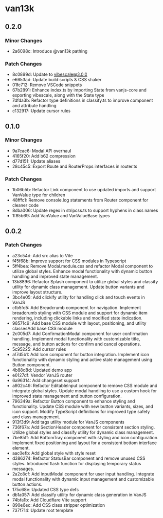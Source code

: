 # van13k

## 0.2.0

### Minor Changes

- 2a6098c: Introduce @van13k pathing

### Patch Changes

- 8c0899d: Update to vibescale@3.0.0
- e6653ad: Update build scripts & CSS shaker
- 01fc712: Remove VSCode snippets
- 67b2891: Enhance index.ts by importing State from vanjs-core and exporting vibescale, along with the State type
- 7dfda3b: Refactor type definitions in classify.ts to improve component and attribute handling
- c132917: Update cursor rules

## 0.1.0

### Minor Changes

- 9a7cac6: Modal API overhaul
- 4165f20: Add b62 compression
- d77d151: Update aliases
- 28c45c5: Export Route and RouterProps interfaces in router.ts

### Patch Changes

- 1b06b5b: Refactor Link component to use updated imports and support VanValue type for children
- 48fffc1: Remove console.log statements from Router component for cleaner code
- 8dba006: Update regex in stripcss.ts to support hyphens in class names
- 1f85b69: Add VanValue and VanValueBase types

## 0.0.2

### Patch Changes

- a23c54d: Add src alias to Vite
- f45f68b: Improve support for CSS modules in Typescript
- 5ff4bea: Remove Modal.module.css and refactor Modal component to utilize global styles. Enhance modal functionality with dynamic button handling and improved state management.
- 13b8896: Refactor Splash component to utilize global styles and classify utility for dynamic class management. Update button variants and improve layout structure.
- 3bc4e05: Add clickify utility for handling click and touch events in VanJS
- cfb5fd5: Add Breadcrumb component for navigation. Implement breadcrumb styling with CSS module and support for dynamic item rendering, including clickable links and modified state indication.
- 98571c9: Add base CSS module with layout, positioning, and utility classesAdd base CSS module
- 2c005d7: Add ConfirmationModal component for user confirmation handling. Implement modal functionality with customizable title, message, and button actions for confirm and cancel operations.
- 5c95225: Add cursor rules
- a17d5b1: Add Icon component for button integration. Implement icon functionality with dynamic styling and active state management using Button component.
- 4b88d8d: Updated demo app
- e0127df: Vendor VanJS router
- 6a96314: Add changeset support
- a902c49: Refactor EditableInput component to remove CSS module and integrate global styles. Update modal handling to use a custom hook for improved state management and button configuration.
- 796349a: Refactor Button component to enhance styling and functionality. Update CSS module with new button variants, sizes, and icon support. Modify TypeScript definitions for improved type safety and class management.
- 913f3d9: Add tags utility module for VanJS components
- 736f67a: Add SectionHeader component for consistent section styling. Utilize global styles and classify utility for dynamic class management.
- 7be85ff: Add BottomTray component with styling and icon configuration. Implement fixed positioning and layout for a consistent bottom interface element.
- aac0efb: Add global style with style reset
- d386274: Refactor StatusBar component and remove unused CSS styles. Introduced flash function for displaying temporary status messages.
- 2a2c8cf: Add InputModal component for user input handling. Integrate modal functionality with dynamic input management and customizable button actions.
- 175c68e: Updated CSS type defs
- db1a057: Add classify utility for dynamic class generation in VanJS
- 74bfa1b: Add Cloudflare Vite support
- 890e6ec: Add CSS class stripper optimization
- 737f714: Update root template
